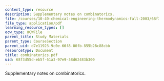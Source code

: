 ```yaml
---
content_type: resource
description: Supplementary notes on combinatorics.
file: /courses/10-40-chemical-engineering-thermodynamics-fall-2003/68f3d55deb5f61a397e958d62483b300_combinatorics.pdf
file_type: application/pdf
learning_resource_types: []
ocw_type: OCWFile
parent_title: Study Materials
parent_type: CourseSection
parent_uid: d7e11923-9c0e-66f8-00fb-855b28c88cbb
resourcetype: Document
title: combinatorics.pdf
uid: 68f3d55d-eb5f-61a3-97e9-58d62483b300
---
```

Supplementary notes on combinatorics.

